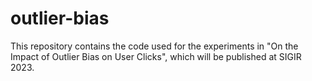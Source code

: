 # outlier-bias
This repository contains the code used for the experiments in "On the Impact of Outlier Bias on User Clicks", which will be published at SIGIR 2023.
